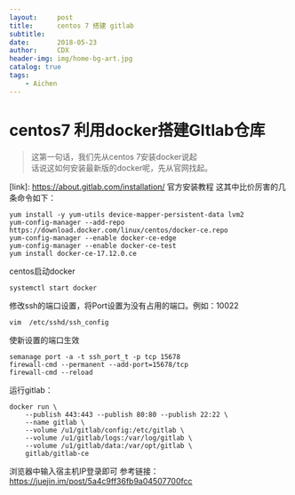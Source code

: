 ```yaml
---
layout:     post
title:      centos 7 搭建 gitlab
subtitle:   
date:       2018-05-23
author:     CDX
header-img: img/home-bg-art.jpg
catalog: true
tags:
    - Aichen
---
```

# centos7 利用docker搭建GItlab仓库
> 这第一句话，我们先从centos 7安装docker说起  
> 话说这如何安装最新版的docker呢，先从官网找起。

[link]: <https://about.gitlab.com/installation/>   官方安装教程
这其中比价厉害的几条命令如下：
```
yum install -y yum-utils device-mapper-persistent-data lvm2
yum-config-manager --add-repo https://download.docker.com/linux/centos/docker-ce.repo
yum-config-manager --enable docker-ce-edge
yum-config-manager --enable docker-ce-test
yum install docker-ce-17.12.0.ce
```
centos启动docker
```
systemctl start docker
```
修改ssh的端口设置，将Port设置为没有占用的端口。例如：10022 
```
vim  /etc/sshd/ssh_config
```
使新设置的端口生效
```
semanage port -a -t ssh_port_t -p tcp 15678
firewall-cmd --permanent --add-port=15678/tcp
firewall-cmd --reload 
```
运行gitlab：
```
docker run \
    --publish 443:443 --publish 80:80 --publish 22:22 \
    --name gitlab \
    --volume /u1/gitlab/config:/etc/gitlab \
    --volume /u1/gitlab/logs:/var/log/gitlab \
    --volume /u1/gitlab/data:/var/opt/gitlab \
    gitlab/gitlab-ce
```
浏览器中输入宿主机IP登录即可
参考链接：https://juejin.im/post/5a4c9ff36fb9a04507700fcc